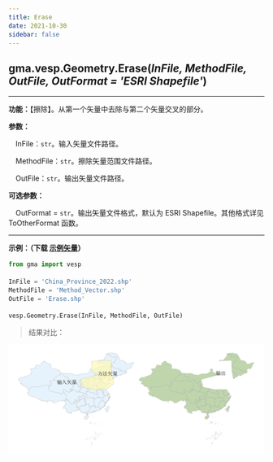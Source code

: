 ```yaml
---
title: Erase
date: 2021-10-30
sidebar: false
---
```


## gma.vesp.Geometry.**Erase**(*InFile, MethodFile, OutFile, OutFormat = 'ESRI Shapefile'*)

---

**功能：**【擦除】。从第一个矢量中去除与第二个矢量交叉的部分。

**参数：** 

&emsp;InFile：`str`。输入矢量文件路径。

&emsp;MethodFile：`str`。擦除矢量范围文件路径。

&emsp;OutFile：`str`。输出矢量文件路径。

**可选参数：** 

&emsp;OutFormat = `str`。输出矢量文件格式，默认为 ESRI Shapefile。其他格式详见 ToOtherFormat 函数。

---

**示例：（下载 [示例矢量](/Open/China_Province_2022.7z)）**

```python
from gma import vesp

InFile = 'China_Province_2022.shp'
MethodFile = 'Method_Vector.shp'
OutFile = 'Erase.shp'

vesp.Geometry.Erase(InFile, MethodFile, OutFile)
```

> 结果对比：

![](/vesp/Erase.png)

